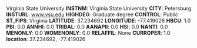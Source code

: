 
Virginia State University
**INSTNM**: Virginia State University 
**CITY**: Petersburg 
**INSTURL**: www.vsu.edu 
**HIGHDEG**: Graduate degree 
**CONTROL**: Public 
**ST_FIPS**: Virginia 
**LATITUDE**: 37.234692 
**LONGITUDE**: -77.419026 
**HBCU**: 1.0 
**PBI**: 0.0 
**ANNHI**: 0.0 
**TRIBAL**: 0.0 
**AANAPII**: 0.0 
**HSI**: 0.0 
**NANTI**: 0.0 
**MENONLY**: 0.0 
**WOMENONLY**: 0.0 
**RELAFFIL**: None 
**CURROPER**: 1.0 
**location**: 37.234692, -77.419026 
